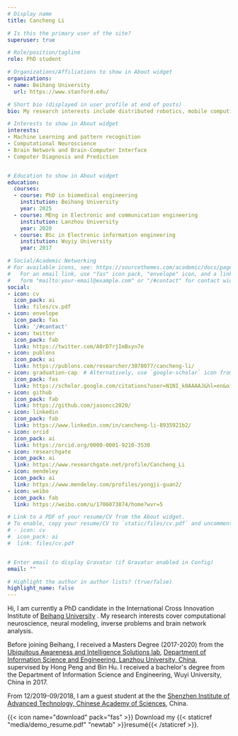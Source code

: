 ```yaml
---
# Display name
title: Cancheng Li

# Is this the primary user of the site?
superuser: true

# Role/position/tagline
role: PhD student

# Organizations/Affiliations to show in About widget
organizations:
- name: Beihang University
  url: https://www.stanford.edu/

# Short bio (displayed in user profile at end of posts)
bio: My research interests include distributed robotics, mobile computing and programmable matter.

# Interests to show in About widget
interests:
- Machine Learning and pattern recognition
- Computational Neuroscience
- Brain Network and Brain-Computer Interface
- Computer Diagnosis and Prediction


# Education to show in About widget
education:
  courses:
  - course: PhD in biomedical engineering  
    institution: Beihang University
    year: 2025
  - course: MEng in Electronic and communication engineering
    institution: Lanzhou University
    year: 2020
  - course: BSc in Electronic information engineering
    institution: Wuyiy University
    year: 2017

# Social/Academic Networking
# For available icons, see: https://sourcethemes.com/academic/docs/page-builder/#icons
#   For an email link, use "fas" icon pack, "envelope" icon, and a link in the
#   form "mailto:your-email@example.com" or "/#contact" for contact widget.
social:
- icon: cv
  icon_pack: ai
  link: files/cv.pdf
- icon: envelope
  icon_pack: fas
  link: '/#contact'
- icon: twitter
  icon_pack: fab
  link: https://twitter.com/A0rD7rjImBxyn7e
- icon: publons
  icon_pack: ai
  link: https://publons.com/researcher/3078077/cancheng-li/ 
- icon: graduation-cap  # Alternatively, use `google-scholar` icon from `ai` icon pack
  icon_pack: fas
  link: https://scholar.google.com/citations?user=N1NI_k0AAAAJ&hl=en&oi=ao
- icon: github
  icon_pack: fab
  link: https://github.com/jasoncc2020/
- icon: linkedin
  icon_pack: fab
  link: https://www.linkedin.com/in/cancheng-li-8935921b2/
- icon: orcid
  icon_pack: ai
  link: https://orcid.org/0000-0001-9210-3530 
- icon: researchgate
  icon_pack: ai
  link: https://www.researchgate.net/profile/Cancheng_Li
- icon: mendeley
  icon_pack: ai
  link: https://www.mendeley.com/profiles/yongji-guan2/
- icon: weibo
  icon_pack: fab
  link: https://weibo.com/u/1706073874/home?wvr=5

# Link to a PDF of your resume/CV from the About widget.
# To enable, copy your resume/CV to `static/files/cv.pdf` and uncomment the lines below.  
# - icon: cv
#  icon_pack: ai
#  link: files/cv.pdf


# Enter email to display Gravatar (if Gravatar enabled in Config)
email: ""

# Highlight the author in author lists? (true/false)
highlight_name: false
---
```


Hi, I am currently a PhD candidate in the International Cross Innovation Institute of [Beihang University]( https://www.buaa.edu.cn/ )
. My research interests cover computational neuroscience, neural modeling, inverse problems and brain network analysis. 

Before joining Beihang, I received a Masters Degree (2017-2020) from the [Ubiquitous Awareness and Intelligence Solutions lab]( http://uais.lzu.edu.cn/ ), [Department of Information Science and Engineering, Lanzhou University, China]( http://xxy.lzu.edu.cn ), supervised by Hong Peng and Bin Hu. I received a bachelor's degree from the Department of Information Science and Engineering, Wuyi University, China in 2017.

From 12/2019-09/2018, I am a guest student at the the [Shenzhen Institute of Advanced Technology, Chinese Academy of Sciences]( http://www.siat.ac.cn/ ), China.



{{< icon name="download" pack="fas" >}} Download my {{< staticref "media/demo_resume.pdf" "newtab" >}}resumé{{< /staticref >}}.

